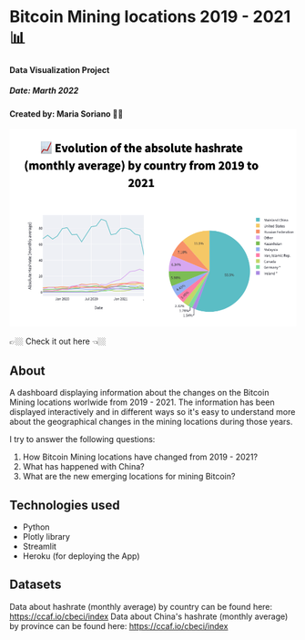 # Bitcoin Mining locations 2019 - 2021 📊
#### Data Visualization Project
##### Date: Marth 2022
#### Created by: Maria Soriano 👋🏼

![Screenshot](screenshot.png)


👉🏼 Check it out here 👈🏼


## About
A dashboard displaying information about the changes on the Bitcoin Mining locations worlwide from 2019 - 2021. The information has been displayed interactively and in different ways so it's easy to understand more about the geographical changes in the mining locations during those years.

I try to answer the following questions:
1. How Bitcoin Mining locations have changed from 2019 - 2021?
2. What has happened with China?
3. What are the new emerging locations for mining Bitcoin?

## Technologies used
* Python
* Plotly library
* Streamlit
* Heroku (for deploying the App)

## Datasets
Data about hashrate (monthly average) by country can be found here: https://ccaf.io/cbeci/index
Data about China's hashrate (monthly average) by province can be found here: https://ccaf.io/cbeci/index

